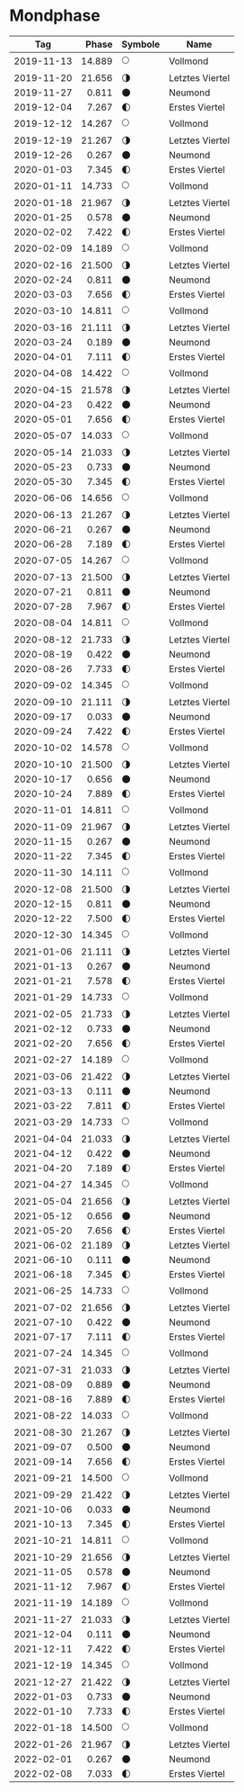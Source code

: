 # Mondphase
    
Tag        | Phase  | Symbole | Name
-----------|-------:|---|---
2019-11-13 | 14.889 | 🌕 | Vollmond
2019-11-20 | 21.656 | 🌗 | Letztes Viertel
2019-11-27 |  0.811 | 🌑 | Neumond
2019-12-04 |  7.267 | 🌓 | Erstes Viertel
2019-12-12 | 14.267 | 🌕 | Vollmond
2019-12-19 | 21.267 | 🌗 | Letztes Viertel
2019-12-26 |  0.267 | 🌑 | Neumond
2020-01-03 |  7.345 | 🌓 | Erstes Viertel
2020-01-11 | 14.733 | 🌕 | Vollmond
2020-01-18 | 21.967 | 🌗 | Letztes Viertel
2020-01-25 |  0.578 | 🌑 | Neumond
2020-02-02 |  7.422 | 🌓 | Erstes Viertel
2020-02-09 | 14.189 | 🌕 | Vollmond
2020-02-16 | 21.500 | 🌗 | Letztes Viertel
2020-02-24 |  0.811 | 🌑 | Neumond
2020-03-03 |  7.656 | 🌓 | Erstes Viertel
2020-03-10 | 14.811 | 🌕 | Vollmond
2020-03-16 | 21.111 | 🌗 | Letztes Viertel
2020-03-24 |  0.189 | 🌑 | Neumond
2020-04-01 |  7.111 | 🌓 | Erstes Viertel
2020-04-08 | 14.422 | 🌕 | Vollmond
2020-04-15 | 21.578 | 🌗 | Letztes Viertel
2020-04-23 |  0.422 | 🌑 | Neumond
2020-05-01 |  7.656 | 🌓 | Erstes Viertel
2020-05-07 | 14.033 | 🌕 | Vollmond
2020-05-14 | 21.033 | 🌗 | Letztes Viertel
2020-05-23 |  0.733 | 🌑 | Neumond
2020-05-30 |  7.345 | 🌓 | Erstes Viertel
2020-06-06 | 14.656 | 🌕 | Vollmond
2020-06-13 | 21.267 | 🌗 | Letztes Viertel
2020-06-21 |  0.267 | 🌑 | Neumond
2020-06-28 |  7.189 | 🌓 | Erstes Viertel
2020-07-05 | 14.267 | 🌕 | Vollmond
2020-07-13 | 21.500 | 🌗 | Letztes Viertel
2020-07-21 |  0.811 | 🌑 | Neumond
2020-07-28 |  7.967 | 🌓 | Erstes Viertel
2020-08-04 | 14.811 | 🌕 | Vollmond
2020-08-12 | 21.733 | 🌗 | Letztes Viertel
2020-08-19 |  0.422 | 🌑 | Neumond
2020-08-26 |  7.733 | 🌓 | Erstes Viertel
2020-09-02 | 14.345 | 🌕 | Vollmond
2020-09-10 | 21.111 | 🌗 | Letztes Viertel
2020-09-17 |  0.033 | 🌑 | Neumond
2020-09-24 |  7.422 | 🌓 | Erstes Viertel
2020-10-02 | 14.578 | 🌕 | Vollmond
2020-10-10 | 21.500 | 🌗 | Letztes Viertel
2020-10-17 |  0.656 | 🌑 | Neumond
2020-10-24 |  7.889 | 🌓 | Erstes Viertel
2020-11-01 | 14.811 | 🌕 | Vollmond
2020-11-09 | 21.967 | 🌗 | Letztes Viertel
2020-11-15 |  0.267 | 🌑 | Neumond
2020-11-22 |  7.345 | 🌓 | Erstes Viertel
2020-11-30 | 14.111 | 🌕 | Vollmond
2020-12-08 | 21.500 | 🌗 | Letztes Viertel
2020-12-15 |  0.811 | 🌑 | Neumond
2020-12-22 |  7.500 | 🌓 | Erstes Viertel
2020-12-30 | 14.345 | 🌕 | Vollmond
2021-01-06 | 21.111 | 🌗 | Letztes Viertel
2021-01-13 |  0.267 | 🌑 | Neumond
2021-01-21 |  7.578 | 🌓 | Erstes Viertel
2021-01-29 | 14.733 | 🌕 | Vollmond
2021-02-05 | 21.733 | 🌗 | Letztes Viertel
2021-02-12 |  0.733 | 🌑 | Neumond
2021-02-20 |  7.656 | 🌓 | Erstes Viertel
2021-02-27 | 14.189 | 🌕 | Vollmond
2021-03-06 | 21.422 | 🌗 | Letztes Viertel
2021-03-13 |  0.111 | 🌑 | Neumond
2021-03-22 |  7.811 | 🌓 | Erstes Viertel
2021-03-29 | 14.733 | 🌕 | Vollmond
2021-04-04 | 21.033 | 🌗 | Letztes Viertel
2021-04-12 |  0.422 | 🌑 | Neumond
2021-04-20 |  7.189 | 🌓 | Erstes Viertel
2021-04-27 | 14.345 | 🌕 | Vollmond
2021-05-04 | 21.656 | 🌗 | Letztes Viertel
2021-05-12 |  0.656 | 🌑 | Neumond
2021-05-20 |  7.656 | 🌓 | Erstes Viertel
2021-06-02 | 21.189 | 🌗 | Letztes Viertel
2021-06-10 |  0.111 | 🌑 | Neumond
2021-06-18 |  7.345 | 🌓 | Erstes Viertel
2021-06-25 | 14.733 | 🌕 | Vollmond
2021-07-02 | 21.656 | 🌗 | Letztes Viertel
2021-07-10 |  0.422 | 🌑 | Neumond
2021-07-17 |  7.111 | 🌓 | Erstes Viertel
2021-07-24 | 14.345 | 🌕 | Vollmond
2021-07-31 | 21.033 | 🌗 | Letztes Viertel
2021-08-09 |  0.889 | 🌑 | Neumond
2021-08-16 |  7.889 | 🌓 | Erstes Viertel
2021-08-22 | 14.033 | 🌕 | Vollmond
2021-08-30 | 21.267 | 🌗 | Letztes Viertel
2021-09-07 |  0.500 | 🌑 | Neumond
2021-09-14 |  7.656 | 🌓 | Erstes Viertel
2021-09-21 | 14.500 | 🌕 | Vollmond
2021-09-29 | 21.422 | 🌗 | Letztes Viertel
2021-10-06 |  0.033 | 🌑 | Neumond
2021-10-13 |  7.345 | 🌓 | Erstes Viertel
2021-10-21 | 14.811 | 🌕 | Vollmond
2021-10-29 | 21.656 | 🌗 | Letztes Viertel
2021-11-05 |  0.578 | 🌑 | Neumond
2021-11-12 |  7.967 | 🌓 | Erstes Viertel
2021-11-19 | 14.189 | 🌕 | Vollmond
2021-11-27 | 21.033 | 🌗 | Letztes Viertel
2021-12-04 |  0.111 | 🌑 | Neumond
2021-12-11 |  7.422 | 🌓 | Erstes Viertel
2021-12-19 | 14.345 | 🌕 | Vollmond
2021-12-27 | 21.422 | 🌗 | Letztes Viertel
2022-01-03 |  0.733 | 🌑 | Neumond
2022-01-10 |  7.733 | 🌓 | Erstes Viertel
2022-01-18 | 14.500 | 🌕 | Vollmond
2022-01-26 | 21.967 | 🌗 | Letztes Viertel
2022-02-01 |  0.267 | 🌑 | Neumond
2022-02-08 |  7.033 | 🌓 | Erstes Viertel
